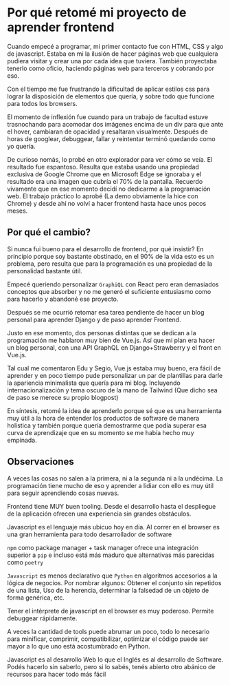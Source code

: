 # Por qué retomé mi proyecto de aprender frontend

Cuando empecé a programar, mi primer contacto fue con HTML, CSS y algo de javascript. Estaba en mi la ilusión de hacer páginas web que cualquiera pudiera visitar y crear una por cada idea que tuviera. También proyectaba tenerlo como oficio, haciendo páginas web para terceros y cobrando por eso.

Con el tiempo me fue frustrando la dificultad de aplicar estilos css para lograr la disposición de elementos que quería, y sobre todo que funcione para todos los browsers.

El momento de inflexión fue cuando para un trabajo de facultad estuve trasnochando para acomodar dos imágenes encima de un div para que ante el hover, cambiaran de opacidad y resaltaran visualmente. Después de horas de googlear, debuggear, fallar y reintentar terminó quedando como yo quería.

De curioso nomás, lo probé en otro explorador para ver cómo se veía. El resultado fue espantoso. Resulta que estaba usando una propiedad exclusiva de Google Chrome que en Microsoft Edge se ignoraba y el resultado era una imagen que cubría el 70% de la pantalla. Recuerdo vivamente que en ese momento decidí no dedicarme a la programación web. El trabajo práctico lo aprobé (La demo obviamente la hice con Chrome) y desde ahí no volví a hacer frontend hasta hace unos pocos meses.

## Por qué el cambio?

Si nunca fui bueno para el desarrollo de frontend, por qué insistir? En principio porque soy bastante obstinado, en el 90% de la vida esto es un problema, pero resulta que para la programación es una propiedad de la personalidad bastante útil.

Empecé queriendo personalizar `GraphiQL` con React pero eran demasiados conceptos que absorber y no me generó el suficiente entusiasmo como para hacerlo y abandoné ese proyecto. 

Después se me ocurrió retomar esa tarea pendiente de hacer un blog personal para aprender Django y de paso aprender Frontend. 

Justo en ese momento, dos personas distintas que se dedican a la programación me hablaron muy bien de Vue.js. Así que mi plan era hacer un blog personal, con una API GraphQL en Django+Strawberry y el front en Vue.js.

Tal cual me comentaron Edu y Segio, Vue.js estaba muy bueno, era fácil de aprender y en poco tiempo pude personalizar  un par de plantillas para darle la apariencia minimalista que quería para mi blog. Incluyendo internacionalización y tema oscuro de la mano de Tailwind (Que dicho sea de paso se merece su propio blogpost)

En síntesis, retomé la idea de aprenderlo porque sé que es una herramienta muy útil a la hora de entender los productos de software de manera holística y también porque quería demostrarme que podía superar esa curva de aprendizaje que en su momento se me había hecho muy empinada. 

## Observaciones

A veces las cosas no salen a la primera, ni a la segunda ni a la undécima. La programación tiene mucho de eso y aprender a lidiar con ello es muy útil para seguir aprendiendo cosas nuevas.

Frontend tiene MUY buen tooling. Desde el desarrollo hasta el despliegue de la aplicación ofrecen una experiencia sin grandes obstáculos. 

Javascript es el lenguaje más ubicuo hoy en día. Al correr en el browser es una gran herramienta para todo desarrollador de software

`npm` como package manager + task manager ofrece una integración superior a `pip` e incluso está más maduro que alternativas más parecidas como `poetry`

`Javascript` es menos declarativo que `Python` en algoritmos accesorios a la lógica de negocios. Por nombrar algunos: Obtener el conjunto sin repetidos de una lista, Uso de la herencia, determinar la falsedad de un objeto de forma genérica, etc.

Tener el intérprete de javascript en el browser es muy poderoso. Permite debuggear rápidamente.

A veces la cantidad de tools puede abrumar un poco, todo lo necesario para minificar, comprimir, compatibilizar, optimizar el código puede ser mayor a lo que uno está acostumbrado en Python.

 Javascript es al desarrollo Web lo que el Inglés es al desarrollo de Software. Podés hacerlo sin saberlo, pero si lo sabés, tenés abierto otro abánico de recursos para hacer todo más fácil